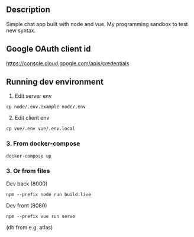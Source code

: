## Description

Simple chat app built with node and vue. My programming sandbox to test new syntax.

## Google OAuth client id

https://console.cloud.google.com/apis/credentials

## Running dev environment

1. Edit server env
```
cp node/.env.example node/.env
```
2. Edit client env
```
cp vue/.env vue/.env.local
```

### 3. From docker-compose
```
docker-compose up
```


### 3. Or from files

Dev back (8000)
```
npm --prefix node run build:live
```

Dev front (8080)
```
npm --prefix vue run serve
```

(db from e.g. atlas)